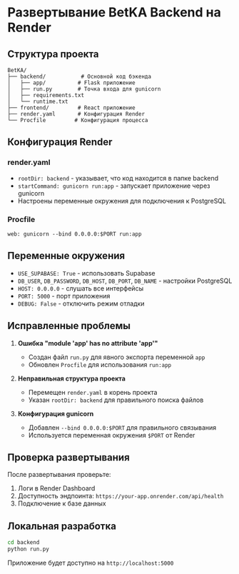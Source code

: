 # Развертывание BetKA Backend на Render

## Структура проекта

```
BetKA/
├── backend/           # Основной код бэкенда
│   ├── app/          # Flask приложение
│   ├── run.py        # Точка входа для gunicorn
│   ├── requirements.txt
│   └── runtime.txt
├── frontend/         # React приложение
├── render.yaml       # Конфигурация Render
└── Procfile         # Конфигурация процесса
```

## Конфигурация Render

### render.yaml
- `rootDir: backend` - указывает, что код находится в папке backend
- `startCommand: gunicorn run:app` - запускает приложение через gunicorn
- Настроены переменные окружения для подключения к PostgreSQL

### Procfile
```
web: gunicorn --bind 0.0.0.0:$PORT run:app
```

## Переменные окружения

- `USE_SUPABASE: True` - использовать Supabase
- `DB_USER`, `DB_PASSWORD`, `DB_HOST`, `DB_PORT`, `DB_NAME` - настройки PostgreSQL
- `HOST: 0.0.0.0` - слушать все интерфейсы
- `PORT: 5000` - порт приложения
- `DEBUG: False` - отключить режим отладки

## Исправленные проблемы

1. **Ошибка "module 'app' has no attribute 'app'"**
   - Создан файл `run.py` для явного экспорта переменной `app`
   - Обновлен `Procfile` для использования `run:app`

2. **Неправильная структура проекта**
   - Перемещен `render.yaml` в корень проекта
   - Указан `rootDir: backend` для правильного поиска файлов

3. **Конфигурация gunicorn**
   - Добавлен `--bind 0.0.0.0:$PORT` для правильного связывания
   - Используется переменная окружения `$PORT` от Render

## Проверка развертывания

После развертывания проверьте:
1. Логи в Render Dashboard
2. Доступность эндпоинта: `https://your-app.onrender.com/api/health`
3. Подключение к базе данных

## Локальная разработка

```bash
cd backend
python run.py
```

Приложение будет доступно на `http://localhost:5000` 